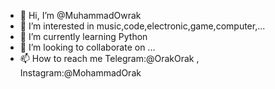 - 👋 Hi, I’m @MuhammadOwrak
- 👀 I’m interested in music,code,electronic,game,computer,...
- 🌱 I’m currently learning Python
- 💞️ I’m looking to collaborate on ...
- 📫 How to reach me Telegram:@OrakOrak , Instagram:@MohammadOrak

<!---
MuhammadOwrak is a ✨ special ✨ repository because its `README.md` (this file) appears on your GitHub profile.
You can click the Preview link to take a look at your changes.
--->
